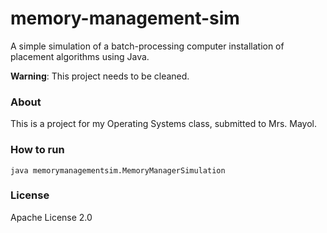 # memory-management-sim
A simple simulation of a batch-processing computer installation of placement algorithms using Java.

**Warning**: This project needs to be cleaned.

### About
This is a project for my Operating Systems class, submitted to Mrs. Mayol. 

### How to run
```java memorymanagementsim.MemoryManagerSimulation```

### License
Apache License 2.0
